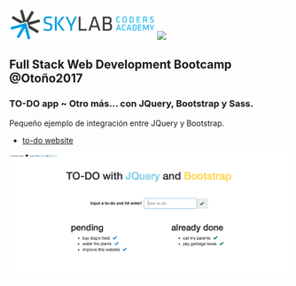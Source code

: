 [![Skylab](https://github.com/Iggy-Codes/logo-images/blob/master/logos/skylab-56.png)](http://www.skylabcoders.com/)
<a href="https://www.w3.org/"><img src="https://github.com/MarioTerron/logo-images/blob/master/logos/html5-css3-js.png" height= "56px"></a>

## Full Stack Web Development Bootcamp @Otoño2017

### TO-DO app ~ Otro más... con JQuery, Bootstrap y Sass.

Pequeño ejemplo de integración entre JQuery y Bootstrap.

 + [to-do website](https://mtzfactory.github.io/todo-jquery-sass/)


![imagen](img/todo-website.png)
